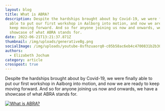```yaml
---
layout: blog
title: What is ABRA?
description: Despite the hardships brought about by Covid-19, we were finally
  able to put our first workshop in Aalborg into motion, and now we are ready to
  keep moving forward. And so for anyone joining us now and onwards, we have a
  showcase of what ABRA stands for.
date: 2022-06-21T13:21:37.871Z
thumbnail: /img/uploads/generativeBg.png
socialImage: /img/uploads/youtube-8sfhzuaorq0-c05b58ac6eb4c4700831b2b3070cd403.jpg
authors:
  - Elizabeth Jochum
category: article
crosspost: true
---
```

Despite the hardships brought about by Covid-19, we were finally able to put our first workshop in Aalborg into motion, and now we are ready to keep moving forward. And so for anyone joining us now and onwards, we have a showcase of what ABRA stands for.

[![What is ABRA?](https://res.cloudinary.com/marcomontalbano/image/upload/v1655817537/video_to_markdown/images/youtube--8SFHzuaORQ0-c05b58ac6eb4c4700831b2b3070cd403.jpg)](https://youtu.be/8SFHzuaORQ0 "What is ABRA?")